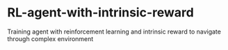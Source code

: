# RL-agent-with-intrinsic-reward
Training agent with reinforcement learning and intrinsic reward to navigate through complex environment 
